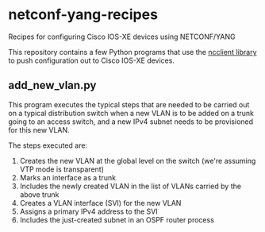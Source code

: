 # netconf-yang-recipes
Recipes for configuring Cisco IOS-XE devices using NETCONF/YANG

This repository contains a few Python programs that use the [ncclient library](https://github.com/ncclient/ncclient) to push configuration out to Cisco IOS-XE devices.

## add_new_vlan.py

This program executes the typical steps that are needed to be carried out on a typical distribution switch when a new VLAN is to be added on a trunk going to an access switch, and a new IPv4 subnet needs to be provisioned for this new VLAN.

The steps executed are:

1. Creates the new VLAN at the global level on the switch (we're assuming VTP mode is transparent)
2. Marks an interface as a trunk
3. Includes the newly created VLAN in the list of VLANs carried by the above trunk
4. Creates a VLAN interface (SVI) for the new VLAN
5. Assigns a primary IPv4 address to the SVI
6. Includes the just-created subnet in an OSPF router process
